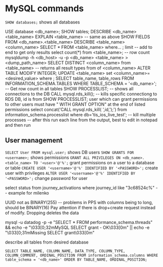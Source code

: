 # MySQL commands

`SHOW databases;` shows all databases

USE database <db_name>;
SHOW tables;
DESCRIBE <db_name> <table_name>
EXPLAIN <table_name> -- same as above
SHOW FIELDS FROM <db_name>.<table_name>
DESCRIBE <table_name> <column_name>
SELECT * FROM <table_name> where... ;
limit <number> -- add to end to get only <number> results
select count(*) from <table_name>; -- row count
mysqldump -h <db_host> -u <user> -p<password> <db_name> <table_name> > <dump_path_name>
SELECT DISTINCT <column_name> from <table_name> -- returns all result types from of <column_name>
ALTER TABLE <tablename> MODIFY <columnname> INTEGER;
UPDATE <table_name> set <column_name>=<desired_value> where <condition>;
SELECT table_name, table_rows FROM INFORMATION_SCHEMA.TABLES WHERE TABLE_SCHEMA = '<db_name>'; -- Get row count in all tables
SHOW PROCESSLIST; -- shows all connections to the DB
CALL mysql.rds_kill(<id>); -- kills specific connectiong to RDS DB, id is from SHOW PROCESSLIST;
user which can grant permissions to other users must have " WITH GRANT OPTION" at the end of listed permissions
select concat('CALL mysql.rds_kill( ',id,');') from information_schema.processlist where db='tis_ios_live_test'; -- kill multiple processes
-- after this run each line from the output, best to edit in notepad and then run

## User management

`SELECT User FROM mysql.user;` shows DB users
`SHOW GRANTS FOR <username>;`  shows permissions
`GRANT ALL PRIVILEGES ON <db_name>.<table_name> TO '<user>'@'%';` grant permissions on a user to a database or table
`CREATE USER '<username>'@'%' IDENTIFIED BY '<PASSWORD>';` create user with privileges
`ALTER USER '<username>'@'%' IDENTIFIED BY '<PASSWORD>';` change password for user


select status from journey_activations where journey_id like "3c68524c%" -- example for milenko

UUID not as BINARY(255) -- problems in PPS with columns being to long, should be BINARY(16)
Pay attention if there is drop+create request instead of modify. Dropping deletes the data


mysql -u datadog -p -e "SELECT * FROM performance_schema.threads" && echo -e "\033[0;32mMySQL SELECT grant - OK\033[0m" || echo -e "\033[0;31mMissing SELECT grant\033[0m"

describe all tables from desired database

```mysql
SELECT TABLE_NAME, COLUMN_NAME, DATA_TYPE, COLUMN_TYPE, COLUMN_COMMENT, ORDINAL_POSITION FROM information_schema.columns WHERE table_schema = '<db_name>' ORDER BY TABLE_NAME, ORDINAL_POSITION;

```
